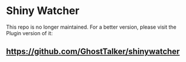 # Shiny Watcher

This repo is no longer maintained. For a better version, please visit the Plugin version of it:
## https://github.com/GhostTalker/shinywatcher
